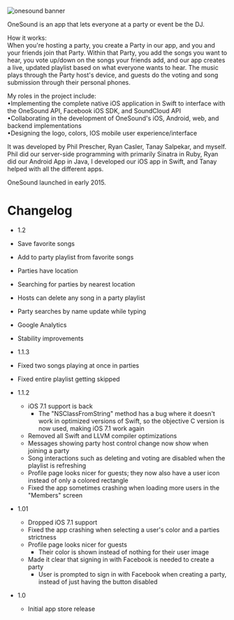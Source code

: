 ![onesound banner](https://cloud.githubusercontent.com/assets/7013639/12734371/09e6ac7c-c90e-11e5-8056-d2afd78a5a5a.png)

OneSound is an app that lets everyone at a party or event be the DJ.

How it works:<br />
When you're hosting a party, you create a Party in our app, and you and your friends join that Party. Within that Party, you add the songs you want to hear, you vote up/down on the songs your friends add, and our app creates a live, updated playlist based on what everyone wants to hear. The music plays through the Party host's device, and guests do the voting and song submission through their personal phones. 

My roles in the project include:<br />
•Implementing the complete native iOS application in Swift to interface with the OneSound API, Facebook iOS SDK, and SoundCloud API<br />
•Collaborating in the development of OneSound's iOS, Android, web, and backend implementations<br />
•Designing the logo, colors, IOS mobile user experience/interface<br />


It was developed by Phil Prescher, Ryan Casler, Tanay Salpekar, and myself. Phil did our server-side programming with primarily Sinatra in Ruby, Ryan did our Android App in Java, I developed our iOS app in Swift, and Tanay helped with all the different apps. 

OneSound launched in early 2015.



Changelog
===
* 1.2
 * Save favorite songs
 * Add to party playlist from favorite songs
 * Parties have location
 * Searching for parties by nearest location
 * Hosts can delete any song in a party playlist
 * Party searches by name update while typing
 * Google Analytics
 * Stability improvements

* 1.1.3
 * Fixed two songs playing at once in parties
 * Fixed entire playlist getting skipped

* 1.1.2
  * iOS 7.1 support is back 
    * The "NSClassFromString" method has a bug where it doesn't work in optimized versions of Swift, so the objective C version is now used, making iOS 7.1 work again
  * Removed all Swift and LLVM compiler optimizations
  * Messages showing party host control change now show when joining a party
  * Song interactions such as deleting and voting are disabled when the playlist is refreshing
  * Profile page looks nicer for guests; they now also have a user icon instead of only a colored rectangle
  * Fixed the app sometimes crashing when loading more users in the "Members" screen
  
* 1.01
  * Dropped iOS 7.1 support
  * Fixed the app crashing when selecting a user's color and a parties strictness
  * Profile page looks nicer for guests
    * Their color is shown instead of nothing for their user image
  * Made it clear that signing in with Facebook is needed to create a party
    * User is prompted to sign in with Facebook when creating a party, instead of just having the button disabled 
  
* 1.0
  * Initial app store release
